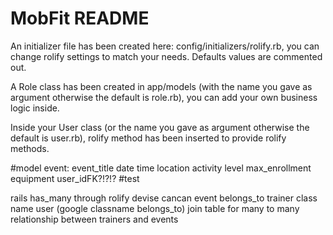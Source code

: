 # MobFit README

An initializer file has been created here: config/initializers/rolify.rb, you
can change rolify settings to match your needs.
Defaults values are commented out.

A Role class has been created in app/models (with the name you gave as
argument otherwise the default is role.rb), you can add your own business logic
inside.

Inside your User class (or the name you gave as argument otherwise the default
is user.rb), rolify method has been inserted to provide rolify methods.

#model event: event_title date time location activity level max_enrollment equipment user_idFK?!?!?
#test

rails has_many through
rolify devise cancan
event belongs_to trainer class name user (google classname belongs_to)
join table for many to many relationship between trainers and events

